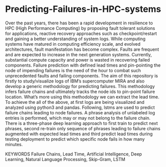 # Predicting-Failures-in-HPC-systems

Over the past years, there has been a rapid development in resilience to
HPC (High Performance Computing) by proposing fault tolerant solutions for
applications, reactive recovery approaches such as checkpoint/restart and gaining
a better understanding of system logs. While computing systems have matured
in computing efficiency scale, and evolved architectures, fault manifestation has
become complex. Faults are frequent and are expected to increase in the next
generation systems. Currently, substantial compute capacity and power is wasted
in recovering failed components. Failure prediction with defined lead times and
pin-pointing the node of impending failures is the need of the hour to combat such
unprecedented faults and failing components.
The aim of this repository is firstly to study/visualize logs of IBM’s
supercomputer MIRA and also develop a generic methodology for predicting
failures. This methodology infers failure chains and ultimately tracks the node
ids to pin-point failure location. What’s more using this methodology we can
extract the lead time.
To achieve the all of the above, at first logs are being visualized and analyzed
using python3 and pandas. Following, lstms are used to predict failure chains
leading to node failures. A phrase analysis of unlabeled log entries is performed,
which may or may not belong to the failure chain. There is a three-phase deep
learning approach to first train to predict next phrases, second re-train only
sequence of phrases leading to failure chains augmented with expected lead times
and third predict lead times during testing deployment to predict which specific
node fails in how many minutes.

KEYWORDS
Failure Chains, Lead Time, Artificial Intelligence, Deep Learning, Natural
Language Processing, Skip-Gram, LSTM

